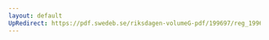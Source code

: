 ```yaml
---
layout: default
UpRedirect: https://pdf.swedeb.se/riksdagen-volumeG-pdf/199697/reg_199697/reg_199697_0239.pdf
---
```

